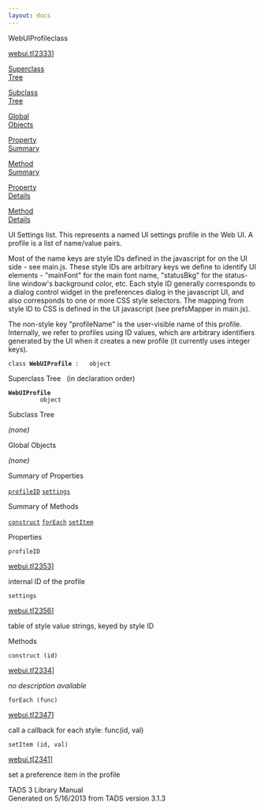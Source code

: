 ```yaml
---
layout: docs
---
```

<span class="title">WebUIProfile</span><span class="type">class</span>

[webui.t](../file/webui.t.html)\[[2333](../source/webui.t.html#2333)\]

[Superclass  
Tree](#_SuperClassTree_)

[Subclass  
Tree](#_SubClassTree_)

[Global  
Objects](#_ObjectSummary_)

[Property  
Summary](#_PropSummary_)

[Method  
Summary](#_MethodSummary_)

[Property  
Details](#_Properties_)

[Method  
Details](#_Methods_)



UI Settings list. This represents a named UI settings profile in the Web
UI. A profile is a list of name/value pairs.

Most of the name keys are style IDs defined in the javascript for on the
UI side - see main.js. These style IDs are arbitrary keys we define to
identify UI elements - "mainFont" for the main font name, "statusBkg"
for the status-line window's background color, etc. Each style ID
generally corresponds to a dialog control widget in the preferences
dialog in the javascript UI, and also corresponds to one or more CSS
style selectors. The mapping from style ID to CSS is defined in the UI
javascript (see prefsMapper in main.js).

The non-style key "profileName" is the user-visible name of this
profile. Internally, we refer to profiles using ID values, which are
arbitrary identifiers generated by the UI when it creates a new profile
(it currently uses integer keys).

`class `**`WebUIProfile`**` :   object`



<span id="_SuperClassTree_"></span>



<span class="hdln">Superclass Tree</span>   (in declaration order)



**`WebUIProfile`**  
`         object`  
<span id="_SubClassTree_"></span>



<span class="hdln">Subclass Tree</span>  



*(none)* <span id="_ObjectSummary_"></span>



<span class="hdln">Global Objects</span>  



*(none)* <span id="_PropSummary_"></span>



<span class="hdln">Summary of Properties</span>  



[`profileID`](#profileID) [`settings`](#settings)

<span id="_MethodSummary_"></span>



<span class="hdln">Summary of Methods</span>  



[`construct`](#construct) [`forEach`](#forEach) [`setItem`](#setItem)

<span id="_Properties_"></span>



<span class="hdln">Properties</span>  



<span id="profileID"></span>

`profileID`

[webui.t](../file/webui.t.html)\[[2353](../source/webui.t.html#2353)\]



internal ID of the profile



<span id="settings"></span>

`settings`

[webui.t](../file/webui.t.html)\[[2356](../source/webui.t.html#2356)\]



table of style value strings, keyed by style ID



<span id="_Methods_"></span>



<span class="hdln">Methods</span>  



<span id="construct"></span>

`construct (id)`

[webui.t](../file/webui.t.html)\[[2334](../source/webui.t.html#2334)\]



*no description available*



<span id="forEach"></span>

`forEach (func)`

[webui.t](../file/webui.t.html)\[[2347](../source/webui.t.html#2347)\]



call a callback for each style: func(id, val)



<span id="setItem"></span>

`setItem (id, val)`

[webui.t](../file/webui.t.html)\[[2341](../source/webui.t.html#2341)\]



set a preference item in the profile





TADS 3 Library Manual  
Generated on 5/16/2013 from TADS version 3.1.3


